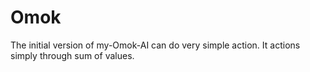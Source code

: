 # Omok
The initial version of my-Omok-AI can do very simple action.
It actions simply through sum of values.
